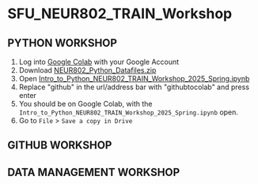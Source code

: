 # SFU_NEUR802_TRAIN_Workshop

## PYTHON WORKSHOP
1. Log into [Google Colab](https://colab.research.google.com/) with your Google Account
2. Download [NEUR802_Python_Datafiles.zip](blob:https://github.com/0fa9a4c7-d57a-4ea8-a259-a1bfb8ac09a6)
3. Open [Intro_to_Python_NEUR802_TRAIN_Workshop_2025_Spring.ipynb](https://github.com/justinliuyuwang/SFU_NEUR802_TRAIN_Workshop/blob/main/Intro_to_Python_NEUR802_TRAIN_Workshop_2025_Spring.ipynb)
4. Replace "github" in the url/address bar with "githubtocolab" and press enter
5. You should be on Google Colab, with the `Intro_to_Python_NEUR802_TRAIN_Workshop_2025_Spring.ipynb` open.
6. Go to `File` > `Save a copy in Drive`


## GITHUB WORKSHOP


## DATA MANAGEMENT WORKSHOP
